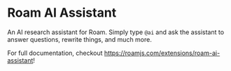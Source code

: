 # Roam AI Assistant

An AI research assistant for Roam. Simply type `@ai` and ask the assistant to answer questions, rewrite things, and much more.

For full documentation, checkout https://roamjs.com/extensions/roam-ai-assistant!
